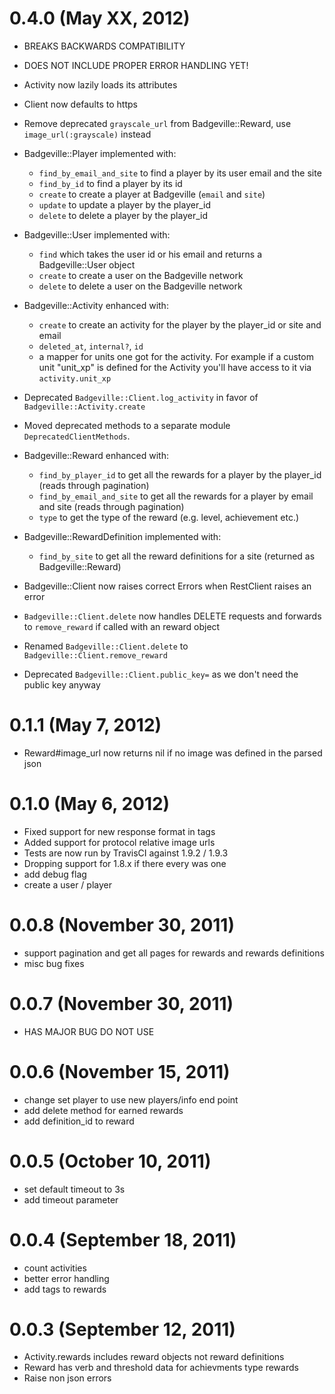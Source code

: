 0.4.0 (May XX, 2012)
====================

* BREAKS BACKWARDS COMPATIBILITY
* DOES NOT INCLUDE PROPER ERROR HANDLING YET!

* Activity now lazily loads its attributes
* Client now defaults to https
* Remove deprecated `grayscale_url` from Badgeville::Reward, use `image_url(:grayscale)` instead
* Badgeville::Player implemented with:
  * `find_by_email_and_site` to find a player by its user email and the site
  * `find_by_id` to find a player by its id
  * `create` to create a player at Badgeville (`email` and `site`)
  * `update` to update a player by the player_id
  * `delete` to delete a player by the player_id
* Badgeville::User implemented with:
  * `find` which takes the user id or his email and returns a Badgeville::User object
  * `create` to create a user on the Badgeville network
  * `delete` to delete a user on the Badgeville network
* Badgeville::Activity enhanced with:
  * `create` to create an activity for the player by the player_id or site and email
  * `deleted_at`, `internal?`, `id`
  * a mapper for units one got for the activity. For example if a custom unit "unit_xp" is
    defined for the Activity you'll have access to it via `activity.unit_xp`
* Deprecated `Badgeville::Client.log_activity` in favor of `Badgeville::Activity.create`
* Moved deprecated methods to a separate module `DeprecatedClientMethods`.
* Badgeville::Reward enhanced with:
  * `find_by_player_id` to get all the rewards for a player by the player_id (reads through pagination)
  * `find_by_email_and_site` to get all the rewards for a player by email and site (reads through pagination)
  * `type` to get the type of the reward (e.g. level, achievement etc.)
* Badgeville::RewardDefinition implemented with:
  * `find_by_site` to get all the reward definitions for a site (returned as Badgeville::Reward)
* Badgeville::Client now raises correct Errors when RestClient raises an error
* `Badgeville::Client.delete` now handles DELETE requests and forwards to `remove_reward` if called with an reward object
* Renamed `Badgeville::Client.delete` to `Badgeville::Client.remove_reward`
* Deprecated `Badgeville::Client.public_key=` as we don't need the public key anyway

0.1.1 (May 7, 2012)
===================

* Reward#image_url now returns nil if no image was defined in the parsed json

0.1.0 (May 6, 2012)
===================

* Fixed support for new response format in tags
* Added support for protocol relative image urls
* Tests are now run by TravisCI against 1.9.2 / 1.9.3
* Dropping support for 1.8.x if there every was one
* add debug flag
* create a user / player

0.0.8 (November 30, 2011)
=========================

* support pagination and get all pages for rewards and rewards definitions
* misc bug fixes

0.0.7 (November 30, 2011)
=========================

* HAS MAJOR BUG DO NOT USE

0.0.6 (November 15, 2011)
=========================

* change set player to use new players/info end point
* add delete method for earned rewards
* add definition_id to reward

0.0.5 (October 10, 2011)
========================

* set default timeout to 3s
* add timeout parameter

0.0.4 (September 18, 2011)
==========================

* count activities
* better error handling
* add tags to rewards

0.0.3 (September 12, 2011)
==========================

* Activity.rewards includes reward objects not reward definitions
* Reward has verb and threshold data for achievments type rewards
* Raise non json errors
